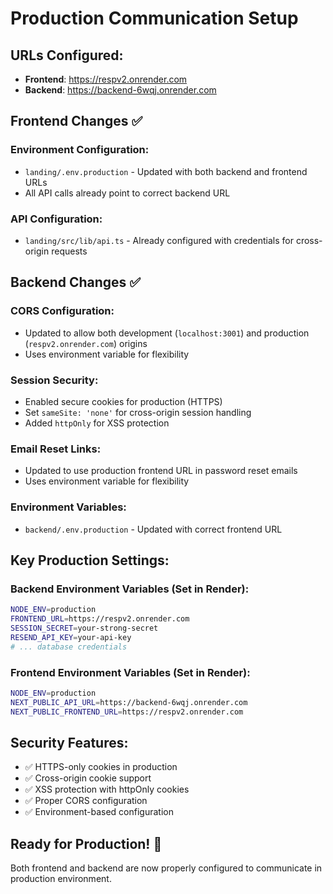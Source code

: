 # Production Communication Setup

## URLs Configured:
- **Frontend**: https://respv2.onrender.com
- **Backend**: https://backend-6wqj.onrender.com

## Frontend Changes ✅

### Environment Configuration:
- `landing/.env.production` - Updated with both backend and frontend URLs
- All API calls already point to correct backend URL

### API Configuration:
- `landing/src/lib/api.ts` - Already configured with credentials for cross-origin requests

## Backend Changes ✅

### CORS Configuration:
- Updated to allow both development (`localhost:3001`) and production (`respv2.onrender.com`) origins
- Uses environment variable for flexibility

### Session Security:
- Enabled secure cookies for production (HTTPS)
- Set `sameSite: 'none'` for cross-origin session handling
- Added `httpOnly` for XSS protection

### Email Reset Links:
- Updated to use production frontend URL in password reset emails
- Uses environment variable for flexibility

### Environment Variables:
- `backend/.env.production` - Updated with correct frontend URL

## Key Production Settings:

### Backend Environment Variables (Set in Render):
```bash
NODE_ENV=production
FRONTEND_URL=https://respv2.onrender.com
SESSION_SECRET=your-strong-secret
RESEND_API_KEY=your-api-key
# ... database credentials
```

### Frontend Environment Variables (Set in Render):
```bash
NODE_ENV=production
NEXT_PUBLIC_API_URL=https://backend-6wqj.onrender.com
NEXT_PUBLIC_FRONTEND_URL=https://respv2.onrender.com
```

## Security Features:
- ✅ HTTPS-only cookies in production
- ✅ Cross-origin cookie support
- ✅ XSS protection with httpOnly cookies
- ✅ Proper CORS configuration
- ✅ Environment-based configuration

## Ready for Production! 🚀
Both frontend and backend are now properly configured to communicate in production environment.
